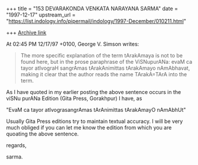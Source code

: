 +++
title = "153 DEVARAKONDA VENKATA NARAYANA SARMA"
date = "1997-12-17"
upstream_url = "https://list.indology.info/pipermail/indology/1997-December/010211.html"

+++
[Archive link](https://list.indology.info/pipermail/indology/1997-December/010211.html)

At 02:45 PM 12/17/97 +0100, George V. Simson writes:

>The more specific explanation of the term tArakAmaya is not to be found
>here, but in the prose paraphrase of the ViSNupurANa: evaM ca tayor
>atIvograH sangrAmas tArakAnimittas tArakAmayo nAmAbhavat, making it clear
>that the author reads the name TArakA=TArA into the term.

As I have quoted in my earlier posting the above sentence occurs in the
viSNu purANa Edition (Gita Press, Gorakhpur) I have, as

"EvaM ca tayor atIvograsangrAmas tArAnimittas tArakAmayO nAmAbhUt"

Usually Gita Press editions try to maintain textual accuracy. I will be
very much obliged if you can let me know the edition from which you are
quoating the above sentence.

regards,

sarma.



